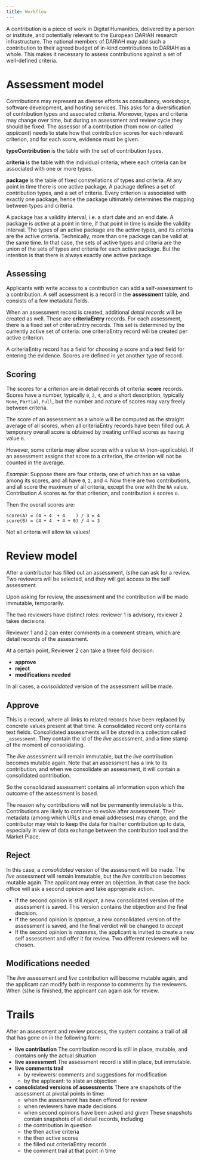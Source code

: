 ```yaml
---
title: Workflow
---
```


A  contribution is a piece of work in Digital Humanities, delivered by a person or institute,
and potentially relevant to the European DARIAH research infrastructure.
The national members of DARIAH may add such a contribution to their agreed budget of in-kind
contributions to DARIAH as a whole. This makes it necessary to assess contributions against
a set of well-defined criteria.

# Assessment model
Contributions may represent as diverse efforts as consultancy, workshops, software development, and hosting
services.
This asks for a diversification of contribution types and associated criteria.
Moreover, types and criteria may change over time, but during an assessment and review cycle they should
be fixed.
The assessor of a contribution (from now on called *applicant*)
needs to state how that contribution scores for each relevant criterion,
and for each score, evidence must be given.

**typeContribution** is the table with the set of contribution types.

**criteria** is the table with the individual criteria, where each criteria can be associated 
with one or more types.  

**package** is the table of fixed constellations of types and criteria.
At any point in time there is one active package.
A package defines a set of contribution types, and a set of criteria.
Every criterion is associated with exactly one package, hence the package ultimately determines the
mapping between types and criteria.

A package has a validity interval, i.e. a start date and an end date.
A package is *active* at a point in time, if that point in time is inside the validity interval.
The types of an active package are the active types, and its criteria are the active criteria.
Technically, more than one package can be valid at the same time. 
In that case, the sets of active types and criteria are the union of the sets of types
and criteria for each active package. 
But the intention is that there is always exactly one active package.

## Assessing
Applicants with write access to a contribution can add a self-assessment to a contribution.
A self assessment is a record in the **assessment** table, and consists of a few metadata fields.

When an assessment record is created, additional *detail records* will be created as well.
These are **criteriaEntry** records.
For each assessment, there is a fixed set of criteriaEntry records.
This set is determined by the currently active set of criteria:
one criteriaEntry record will be created per active criterion.

A criteriaEntry record has a field for choosing a score and a text field for entering the evidence.
Scores are defined in yet another type of record.

## Scoring
The scores for a criterion are in detail records of criteria: **score** records.
Scores have a number, typically `0`, `2`, `4`, and a short description, typically
`None`, `Partial`, `Full`, but the number and nature of scores may vary freely between criteria.

The score of an assessment as a whole will be computed as the straight average of all scores, when
all criteriaEntry records have been filled out.
A temporary overall score is obtained by treating unfilled scores as having value `0`.

However, some criteria may allow scores with a value `NA` (non-applicable).
If an assessment assigns that score to a criterion, the criterion will not be counted in the average.

*Example*:
Suppose there are four criteria, one of which has an `NA` value among its scores, and all have `0`, `2`, and `4`.
Now there are two contributions, and all score the maximum of all criteria, except the one with the `NA` value.
Contribution *A* scores `NA` for that criterion, and contribution `B` scores `0`.

Then the overall scores are:

```
score(A) = (4 + 4  + 4    ) / 3 = 4
score(B) = (4 + 4  + 4 + 0) / 4 = 3
```

Not all criteria will allow `NA` values!

# Review model
After a contributor has filled out an assessment, (s)he can ask for a review.
Two reviewers will be selected, and they will get access to the self assessment.

Upon asking for review, the assessment and the contribution will be made immutable, temporarily.

The two reviewers have distinct roles: reviewer 1 is advisory, reviewer 2 takes decisions.

Reviewer 1 and 2 can enter comments in a comment stream, which are detail records of the assessment.

At a certain point, Reviewer 2 can take a three fold decision:

* **approve**
* **reject**
* **modifications needed**

In all cases, a *consolidated* version of the assessment will be made.

## Approve
This is a record, where all links to related records have been replaced by concrete values present at that time.
A consolidated record only contains text fields. 
Consolidated assessments will be stored in a collection called `_assessment`.
They contain the id of the *live* assessment, and a time stamp of the moment of consolidating.

The *live* assessment will remain immutable, but the *live* contribution becomes mutable again.
Note that an assessment has a link to its contribution, and when we consolidate an assessment, it will
contain a consolidated contribution.

So the consolidated assessment contains all information upon which the outcome of the assessment is based.

The reason why contributions will not be permanently immutable is this.
Contributions are likely to continue to evolve after assessment.
Their metadata (among which URLs and email addresses) may change, and the contributor may wish 
to keep the data for his/her contribution up to data, especially in view of data exchange between the contribution tool
and the Market Place.

## Reject
In this case, a *consolidated* version of the assessment will be made.
The *live* assessment will remain immutable, but the *live* contribution becomes mutable again.
The applicant may enter an objection.
In that case the back office will ask a second opinion and take appropriate action.

* If the second opinion is still *reject*, a new consolidated version of the assessment is saved.
  This version contains the objection and the final decision.
* If the second opinion is *approve*, a new consolidated version of the assessment is saved,
  and the final verdict will be changed to *accept*
* If the second opinion is *reassess*, the applicant is invited to create a new self assessment and offer it for
  review. Two different reviewers will be chosen.

## Modifications needed
The *live* assessment and *live* contribution will become mutable again, and the applicant can modify both
in response to comments by the reviewers.
When (s)he is finished, the applicant can again ask for review.

# Trails
After an assessment and review process, the system contains a trail of all that has gone on in the following form:

* **live contribution**
  The contribution record is still in place, mutable, and contains only the actual situation
* **live assessment**
  The assessment record is still in place, but immutable.
* **live comments trail**
  * by reviewers: comments and suggestions for modification
  * by the applicant: to state an objection
* **consolidated versions of assessments**
  There are snapshots of the assessment at pivotal points in time:
  * when the assessment has been offered for review
  * when reviewers have made decisions
  * when second opinions have been asked and given
  These snapshots contain snapshots of all detail records, including
  * the contribution in question
  * the then active criteria
  * the then active scores
  * the filled out criteriaEntry records
  * the comment trail at that point in time
